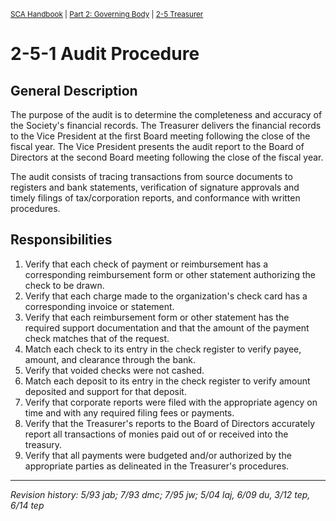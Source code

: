 <sup>[SCA Handbook](/sca-handbook/index.html) | [Part 2: Governing Body](../02_governing_body/index.html) | [2-5 Treasurer](../02_governing_body/02-05_treasurer.html)</sup> 

# 2-5-1 Audit Procedure

## General Description
The purpose of the audit is to determine the completeness and accuracy of the Society's financial records. The Treasurer delivers the financial records to the Vice President at the first Board meeting following the close of the fiscal year. The Vice President presents the audit report to the Board of Directors at the second Board meeting following the close of the fiscal year.

The audit consists of tracing transactions from source documents to registers and bank statements, verification of signature approvals and timely filings of tax/corporation reports, and conformance with written procedures.

## Responsibilities
1. Verify that each check of payment or reimbursement has a corresponding reimbursement form or other statement authorizing the check to be drawn.
2. Verify that each charge made to the organization's check card has a corresponding invoice or statement.
3. Verify that each reimbursement form or other statement has the required support documentation and that the amount of the payment check matches that of the request.
4. Match each check to its entry in the check register to verify payee, amount, and clearance through the bank.
5. Verify that voided checks were not cashed.
6. Match each deposit to its entry in the check register to verify amount deposited and support for that deposit.
7. Verify that corporate reports were filed with the appropriate agency on time and with any required filing fees or payments.
8. Verify that the Treasurer's reports to the Board of Directors accurately report all transactions of monies paid out of or received into the treasury.
9. Verify that all payments were budgeted and/or authorized by the appropriate parties as delineated in the Treasurer's procedures.

***

_Revision history: 5/93 jab; 7/93 dmc; 7/95 jw; 5/04 laj, 6/09 du, 3/12 tep, 6/14 tep_
